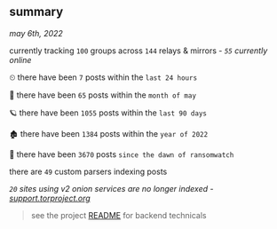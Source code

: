 
## summary
_may 6th, 2022_

currently tracking `100` groups across `144` relays & mirrors - _`55` currently online_

⏲ there have been `7` posts within the `last 24 hours`

🦈 there have been `65` posts within the `month of may`

🪐 there have been `1055` posts within the `last 90 days`

🏚 there have been `1384` posts within the `year of 2022`

🦕 there have been `3670` posts `since the dawn of ransomwatch`

there are `49` custom parsers indexing posts

_`20` sites using v2 onion services are no longer indexed - [support.torproject.org](https://support.torproject.org/onionservices/v2-deprecation/)_

> see the project [README](https://github.com/thetanz/ransomwatch#ransomwatch--) for backend technicals
